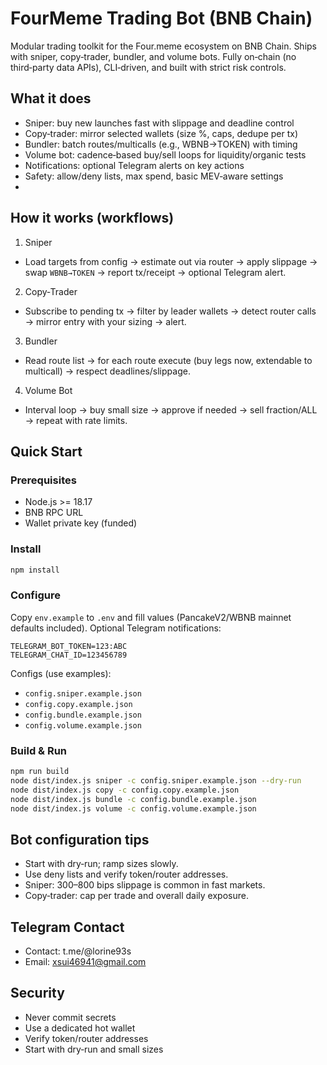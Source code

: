# FourMeme Trading Bot (BNB Chain)

Modular trading toolkit for the Four.meme ecosystem on BNB Chain. Ships with sniper, copy‑trader, bundler, and volume bots. Fully on‑chain (no third‑party data APIs), CLI‑driven, and built with strict risk controls.

## What it does
- Sniper: buy new launches fast with slippage and deadline control
- Copy‑trader: mirror selected wallets (size %, caps, dedupe per tx)
- Bundler: batch routes/multicalls (e.g., WBNB→TOKEN) with timing
- Volume bot: cadence‑based buy/sell loops for liquidity/organic tests
- Notifications: optional Telegram alerts on key actions
- Safety: allow/deny lists, max spend, basic MEV‑aware settings
- 

## How it works (workflows)

1) Sniper
- Load targets from config → estimate out via router → apply slippage → swap `WBNB→TOKEN` → report tx/receipt → optional Telegram alert.

2) Copy‑Trader
- Subscribe to pending tx → filter by leader wallets → detect router calls → mirror entry with your sizing → alert.

3) Bundler
- Read route list → for each route execute (buy legs now, extendable to multicall) → respect deadlines/slippage.

4) Volume Bot
- Interval loop → buy small size → approve if needed → sell fraction/ALL → repeat with rate limits.

## Quick Start

### Prerequisites
- Node.js >= 18.17
- BNB RPC URL
- Wallet private key (funded)

### Install
```bash
npm install
```

### Configure
Copy `env.example` to `.env` and fill values (PancakeV2/WBNB mainnet defaults included). Optional Telegram notifications:
```
TELEGRAM_BOT_TOKEN=123:ABC
TELEGRAM_CHAT_ID=123456789
```

Configs (use examples):
- `config.sniper.example.json`
- `config.copy.example.json`
- `config.bundle.example.json`
- `config.volume.example.json`

### Build & Run
```bash
npm run build
node dist/index.js sniper -c config.sniper.example.json --dry-run
node dist/index.js copy -c config.copy.example.json
node dist/index.js bundle -c config.bundle.example.json
node dist/index.js volume -c config.volume.example.json
```


## Bot configuration tips
- Start with dry‑run; ramp sizes slowly.
- Use deny lists and verify token/router addresses.
- Sniper: 300–800 bips slippage is common in fast markets.
- Copy‑trader: cap per trade and overall daily exposure.

## Telegram Contact
- Contact: t.me/@lorine93s
- Email: xsui46941@gmail.com

## Security
- Never commit secrets
- Use a dedicated hot wallet
- Verify token/router addresses
- Start with dry‑run and small sizes
